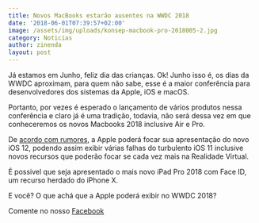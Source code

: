 ```yaml
---
title: Novos MacBooks estarão ausentes na WWDC 2018
date: '2018-06-01T07:39:57+02:00'
image: /assets/img/uploads/konsep-macbook-pro-2018005-2.jpg
category: Noticias
author: zinenda
layout: post
---
```

Já estamos em Junho, feliz dia das crianças. Ok! Junho isso é, os dias da WWDC aproximam, para quem não sabe, esse é a maior conferência para desenvolvedores dos sistemas da Apple, iOS e macOS. 

Portanto, por vezes é esperado o lançamento de vários produtos nessa conferência e claro já é uma tradição, todavia, não será dessa vez em que conheceremos os novos Macbooks 2018 inclusive Air e Pro.

De [acordo com rumores](https://www.bloomberg.com/news/articles/2018-05-31/apple-to-tout-digital-health-ar-features-at-software-conference), a Apple poderá focar sua apresentação do novo iOS 12, podendo assim exibir várias falhas do turbulento iOS 11 inclusive novos recursos que poderão focar se cada vez mais na Realidade Virtual.

É possivel que seja apresentado o mais novo iPad Pro 2018 com Face ID, um recurso herdado do iPhone X.

E você? O que achá que a Apple poderá exibir no WWDC 2018?

Comente no nosso [Facebook](https://pt-br.facebook.com/maningtech/)
